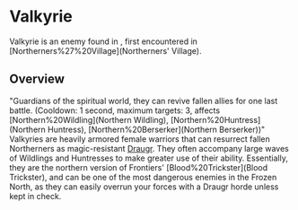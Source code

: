 # Valkyrie

Valkyrie is an enemy found in , first encountered in [Northerners%27%20Village](Northerners' Village).
## Overview

"Guardians of the spiritual world, they can revive fallen allies for one last battle. (Cooldown: 1 second, maximum targets: 3, affects [Northern%20Wildling](Northern Wildling), [Northern%20Huntress](Northern Huntress), [Northern%20Berserker](Northern Berserker))"
Valkyries are heavily armored female warriors that can resurrect fallen Northerners as magic-resistant [Draugr](Draugr). They often accompany large waves of Wildlings and Huntresses to make greater use of their ability. Essentially, they are the northern version of Frontiers' [Blood%20Trickster](Blood Trickster), and can be one of the most dangerous enemies in the Frozen North, as they can easily overrun your forces with a Draugr horde unless kept in check.